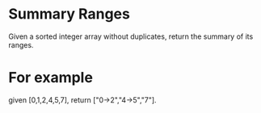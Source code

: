 # Summary Ranges 
Given a sorted integer array without duplicates, return the summary of its
ranges.

# For example 
given [0,1,2,4,5,7], return ["0->2","4->5","7"].
